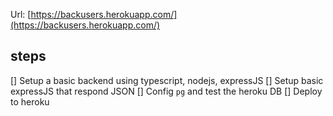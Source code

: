 Url: [https://backusers.herokuapp.com/](https://backusers.herokuapp.com/)

## steps

[] Setup a basic backend using typescript, nodejs, expressJS
[] Setup  basic expressJS that respond JSON
[] Config `pg` and test the heroku DB
[] Deploy to heroku